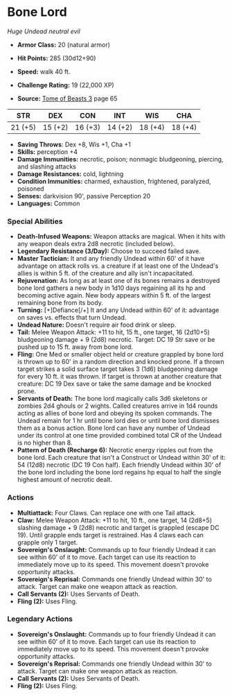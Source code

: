 # Bone Lord

*Huge* *Undead* *neutral evil*

- **Armor Class:** 20 (natural armor)
- **Hit Points:** 285 (30d12+90)
- **Speed:** walk 40 ft.

- **Challenge Rating:** 19 (22,000 XP)
- **Source:** [Tome of Beasts 3](https://koboldpress.com/kpstore/product/tome-of-beasts-3-for-5th-edition/) page 65

| STR | DEX | CON | INT | WIS | CHA |
| --- | --- | --- | --- | --- | --- |
| 21 (+5) | 15 (+2) | 16 (+3) | 14 (+2) | 18 (+4) | 18 (+4) |

- **Saving Throws**: Dex +8, Wis +1, Cha +1
- **Skills:** perception +4
- **Damage Immunities:** necrotic, poison; nonmagic bludgeoning, piercing, and slashing attacks
- **Damage Resistances:** cold, lightning
- **Condition Immunities:** charmed, exhaustion, frightened, paralyzed, poisoned
- **Senses:** darkvision 90', passive Perception 20 
- **Languages:** Common

### Special Abilities

- **Death-Infused Weapons:** Weapon attacks are magical. When it hits with any weapon deals extra 2d8 necrotic (included below).
- **Legendary Resistance (3/Day):** Choose to succeed failed save.
- **Master Tactician:** It and any friendly Undead within 60' of it have advantage on attack rolls vs. a creature if at least one of the Undead's allies is within 5 ft. of the creature and ally isn't incapacitated.
- **Rejuvenation:** As long as at least one of its bones remains a destroyed bone lord gathers a new body in 1d10 days regaining all its hp and becoming active again. New body appears within 5 ft. of the largest remaining bone from its body.
- **Turning:** [+]Defiance[/+] It and any Undead within 60' of it: advantage on saves vs. effects that turn Undead.
- **Undead Nature:** Doesn't require air food drink or sleep.
- **Tail:** Melee Weapon Attack: +11 to hit, 15 ft., one target, 16 (2d10+5) bludgeoning damage + 9 (2d8) necrotic. Target: DC 19 Str save or be pushed up to 15 ft. away from bone lord.
- **Fling:** One Med or smaller object held or creature grappled by bone lord is thrown up to 60' in a random direction and knocked prone. If a thrown target strikes a solid surface target takes 3 (1d6) bludgeoning damage for every 10 ft. it was thrown. If target is thrown at another creature that creature: DC 19 Dex save or take the same damage and be knocked prone.
- **Servants of Death:** The bone lord magically calls 3d6 skeletons or zombies 2d4 ghouls or 2 wights. Called creatures arrive in 1d4 rounds acting as allies of bone lord and obeying its spoken commands. The Undead remain for 1 hr until bone lord dies or until bone lord dismisses them as a bonus action. Bone lord can have any number of Undead under its control at one time provided combined total CR of the Undead is no higher than 8.
- **Pattern of Death (Recharge 6):** Necrotic energy ripples out from the bone lord. Each creature that isn't a Construct or Undead within 30' of it: 54 (12d8) necrotic (DC 19 Con half). Each friendly Undead within 30' of the bone lord including the bone lord regains hp equal to half the single highest amount of necrotic dealt.

### Actions

- **Multiattack:** Four Claws. Can replace one with one Tail attack.
- **Claw:** Melee Weapon Attack: +11 to hit, 10 ft., one target, 14 (2d8+5) slashing damage + 9 (2d8) necrotic and target is grappled (escape DC 19). Until grapple ends target is restrained. Has 4 claws each can grapple only 1 target.
- **Sovereign's Onslaught:** Commands up to four friendly Undead it can see within 60' of it to move. Each target can use its reaction to immediately move up to its speed. This movement doesn't provoke opportunity attacks.
- **Sovereign's Reprisal:** Commands one friendly Undead within 30' to attack. Target can make one weapon attack as reaction.
- **Call Servants (2):** Uses Servants of Death.
- **Fling (2):** Uses Fling.



### Legendary Actions

- **Sovereign's Onslaught:** Commands up to four friendly Undead it can see within 60' of it to move. Each target can use its reaction to immediately move up to its speed. This movement doesn't provoke opportunity attacks.
- **Sovereign's Reprisal:** Commands one friendly Undead within 30' to attack. Target can make one weapon attack as reaction.
- **Call Servants (2):** Uses Servants of Death.
- **Fling (2):** Uses Fling.

